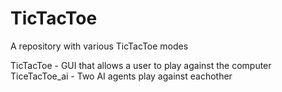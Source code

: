 # TicTacToe
A repository with various TicTacToe modes

TicTacToe - GUI that allows a user to play against the computer
TiceTacToe_ai - Two AI agents play against eachother
